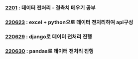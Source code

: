 ### [2201](./결측치메우기/) : 데이터 전처리 - 결측치 메우기 공부

### [220623](./220623) : excel + python으로 데이터 전처리하여 api구성

### [220629](./220629) : django로 데이터 전처리 진행

### [220630](./220630) : pandas로 데이터 전처리 진행
